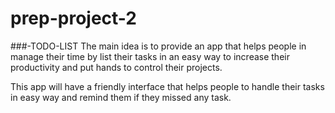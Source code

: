 # prep-project-2

###-TODO-LIST 
The main idea is to provide an app that helps people in manage their time by list their tasks in an easy way to increase their productivity and put hands to control their projects. 

This app will have a friendly interface that helps people to handle their tasks in easy way and remind them if they missed any task. 

